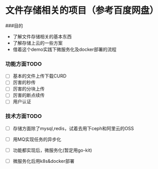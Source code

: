 # 文件存储相关的项目（参考百度网盘）

###目的
* 了解文件存储相关的基本东西
* 了解存储上云的一些方案
* 借着这个demo实践下微服务化及docker部署的流程

### 功能方面TODO

-[ ] 基本的文件上传下载CURD
-[ ] 厉害的秒传
-[ ] 厉害的分块上传
-[ ] 厉害的断点续传
-[ ] 用户认证

### 技术方面TODO

-[ ] 存储方面除了mysql,redis，试着去用下ceph和阿里云的OSS
-[ ] 用MQ实现任务的异步化
-[ ] 功能都实现后，微服务化(暂定用go-kit)
-[ ] 微服务化后用k8s&docker部署

